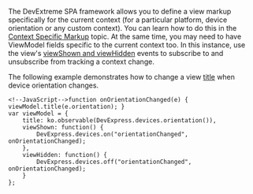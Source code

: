 The DevExtreme SPA framework allows you to define a view markup specifically for the current context (for a particular platform, device orientation or any custom context). You can learn how to do this in the [Context Specific Markup](/concepts/40%20SPA%20Framework/1%20Views%20and%20Layouts/5%20Context%20Specific%20Markup.md '/Documentation/Guide/SPA_Framework/Views_and_Layouts/#Context_Specific_Markup') topic. At the same time, you may need to have ViewModel fields specific to the current context too. In this instance, use the view's [viewShown and viewHidden](/concepts/40%20SPA%20Framework/1%20Views%20and%20Layouts/9%20Handle%20View%20Events.md '/Documentation/Guide/SPA_Framework/Views_and_Layouts/#Handle_View_Events') events to subscribe to and unsubscribe from tracking a context change.

The following example demonstrates how to change a view [title](/api-reference/40%20SPA%20Framework/Markup%20Components/dxView/1%20Configuration/title.md '/Documentation/ApiReference/SPA_Framework/Markup_Components/dxView/Configuration/#title') when device orientation changes.

	<!--JavaScript-->function onOrientationChanged(e) { viewModel.title(e.orientation); }
	var viewModel = { 
		title: ko.observable(DevExpress.devices.orientation()), 
		viewShown: function() { 
			DevExpress.devices.on("orientationChanged", onOrientationChanged); 
		}, 
		viewHidden: function() { 
			DevExpress.devices.off("orientationChanged", onOrientationChanged);
		} 
	};